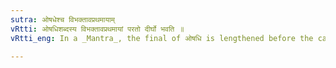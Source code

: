 ```yaml
---
sutra: ओषधेश्च विभक्तावप्रथमायाम्
vRtti: ओषधिशब्दस्य विभक्तावप्रथमायां परतो दीर्घो भवति ॥
vRtti_eng: In a _Mantra_, the final of ओषधि is lengthened before the case-endings, but not in the Nominative.

---
```

